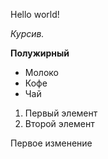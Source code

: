 Hello world!

*Курсив.*

**Полужирный**

* Молоко
* Кофе
* Чай

1. Первый элемент
2. Второй элемент

Первое изменение